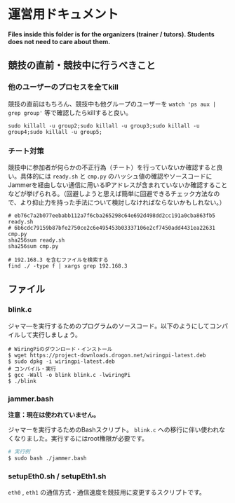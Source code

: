 # 運営用ドキュメント

**Files inside this folder is for the organizers (trainer / tutors). Students does not need to care about them.**

## 競技の直前・競技中に行うべきこと

### 他のユーザーのプロセスを全てkill

競技の直前はもちろん、競技中も他グループのユーザーを `watch 'ps aux | grep group'` 等で確認したらkillすると良い。

```
sudo killall -u group2;sudo killall -u group3;sudo killall -u group4;sudo killall -u group5;
```

### チート対策

競技中に参加者が何らかの不正行為（チート）を行っていないか確認すると良い。具体的には `ready.sh` と `cmp.py` のハッシュ値の確認やソースコードにJammerを経由しない通信に用いるIPアドレスが含まれていないか確認することなどが挙げられる。（回避しようと思えば簡単に回避できるチェック方法なので、より抑止力を持った手法について検討しなければならないかもしれない。）

```
# eb76c7a2b077eebabb112a7f6cba265298c64e692d498dd2cc191a0cba863fb5  ready.sh
# 6b6cdc79159b87bfe2750ce2c6e495453b03337106e2cf7450add4431ea22631  cmp.py
sha256sum ready.sh
sha256sum cmp.py

# 192.168.3 を含むファイルを検索する
find ./ -type f | xargs grep 192.168.3
```

## ファイル

### blink.c

ジャマ―を実行するためのプログラムのソースコード。以下のようにしてコンパイルして実行しましょう。

```
# WiringPiのダウンロード・インストール
$ wget https://project-downloads.drogon.net/wiringpi-latest.deb
$ sudo dpkg -i wiringpi-latest.deb
# コンパイル・実行
$ gcc -Wall -o blink blink.c -lwiringPi
$ ./blink
```

### jammer.bash

**注意：現在は使われていません。**

ジャマーを実行するためのBashスクリプト。 `blink.c` への移行に伴い使われなくなりました。実行するにはroot権限が必要です。

```sh
# 実行例
$ sudo bash ./jammer.bash
```

### setupEth0.sh / setupEth1.sh

`eth0` , `eth1` の通信方式・通信速度を競技用に変更するスクリプトです。
